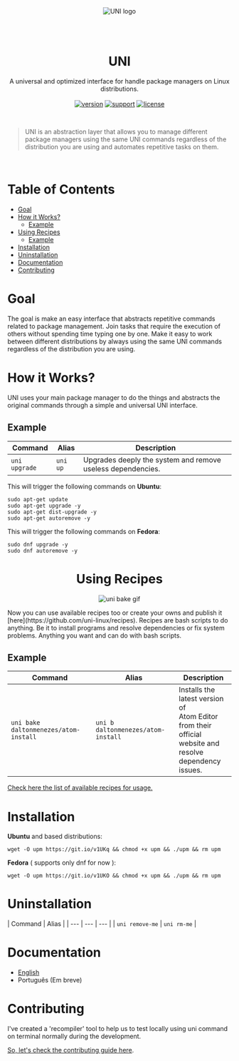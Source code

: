 <p align="center">
<br/><br/>
<img src="https://avatars1.githubusercontent.com/u/24256542?v=3&s=200" alt="UNI logo"/>
</p>

<br/><br/>

<h1 align="center">UNI</h1>
<p align="center">
A universal and optimized interface for handle package managers on Linux distributions.<br/><br/>
<a href="#"><img src="https://img.shields.io/badge/uni-v0.2.1-blue.svg" alt="version"/></a>
<a href="#"><img src="https://img.shields.io/badge/support-ubuntu%3A%20apt%20%7C%20fedora%3A%20dnf%20-lightgrey.svg" alt="support"/></a>
<a href="https://github.com/daltonmenezes/uni/blob/master/LICENSE"><img src="https://img.shields.io/github/license/mashape/apistatus.svg" alt="license"/></a>
</p>

<br/>

> UNI is an abstraction layer that allows you to manage different package managers using the same UNI commands regardless of the distribution you are using and automates repetitive tasks on them.

<br/>

# Table of Contents

- [Goal](#goal)
- [How it Works?](#how-it-works)
  - [Example](#example)
- [Using Recipes](#using-recipes)
  - [Example](#example-1)
- [Installation](#installation)
- [Uninstallation](#uninstallation)
- [Documentation](#documentation)
- [Contributing](#contributing)

# Goal

The goal is make an easy interface that abstracts repetitive commands related to package management. Join tasks that require the execution of others without spending time typing one by one. Make it easy to work between different distributions by always using the same UNI commands regardless of the distribution you are using.

# How it Works?

UNI uses your main package manager to do the things and abstracts the original commands through a simple and universal UNI interface.

## Example

| Command | Alias | Description |
| --- | --- | --- |
| `uni upgrade` | `uni up`  | Upgrades deeply the system and remove useless dependencies. |

This will trigger the following commands on **Ubuntu**:
```shell
sudo apt-get update
sudo apt-get upgrade -y
sudo apt-get dist-upgrade -y
sudo apt-get autoremove -y
```
This will trigger the following commands on **Fedora**:
```shell
sudo dnf upgrade -y
sudo dnf autoremove -y
```
<h1 align="center">Using Recipes</h1>
<p align="center">
<img src="http://i.giphy.com/lQ0laoBYhkxq0.gif" alt="uni bake gif"/>
</p>
Now you can use available recipes too or create your owns and publish it [here](https://github.com/uni-linux/recipes). Recipes are bash scripts to do anything. Be it to install programs and resolve dependencies or fix system problems. Anything you want and can do with bash scripts.

## Example

| Command | Alias | Description |
| --- | --- | --- |
| `uni bake daltonmenezes/atom-install` | `uni b daltonmenezes/atom-install`  | Installs the latest version of<br/>Atom Editor from their<br/>official website and resolve<br/>dependency issues. |

[Check here the list of available recipes for usage.](https://github.com/uni-linux/recipes)

# Installation

**Ubuntu** and based distributions:
```shell
wget -O upm https://git.io/v1UKq && chmod +x upm && ./upm && rm upm
```
**Fedora** ( supports only dnf for now ):
```shell
wget -O upm https://git.io/v1UKO && chmod +x upm && ./upm && rm upm
```
# Uninstallation

| Command | Alias |
| --- | --- | --- |
| `uni remove-me` | `uni rm-me` |

# Documentation

- [English](https://github.com/daltonmenezes/uni/blob/master/docs/en/API.md)
- Português (Em breve)

# Contributing

I've created a 'recompiler' tool to help us to test locally using uni command on terminal normally during the development.

[So, let's check the contributing guide here](https://github.com/daltonmenezes/uni/blob/master/docs/en/CONTRIBUTING.md).
